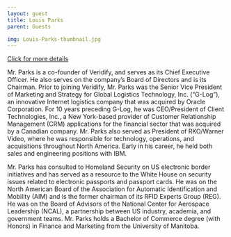```yaml
---
layout: guest
title: Louis Parks
parent: Guests

img: Louis-Parks-thumbnail.jpg
---
```




<div class="badge-base LI-profile-badge" data-locale="en_US" data-size="medium" data-theme="light" data-type="VERTICAL" data-vanity="lmparks" data-version="v1"><a class="badge-base__link LI-simple-link" href="https://www.linkedin.com/in/lmparks?trk=profile-badge">Click for more details</a></div>


Mr. Parks is a co-founder of Veridify, and serves as its Chief Executive Officer. He also serves on the company’s Board of Directors and is its Chairman. Prior to joining Veridify, Mr. Parks was the Senior Vice President of Marketing and Strategy for Global Logistics Technology, Inc. (“G-Log”), an innovative Internet logistics company that was acquired by Oracle Corporation. For 10 years preceding G-Log, he was CEO/President of Client Technologies, Inc., a New York-based provider of Customer Relationship Management (CRM) applications for the financial sector that was acquired by a Canadian company. Mr. Parks also served as President of RKO/Warner Video, where he was responsible for technology, operations, and acquisitions throughout North America. Early in his career, he held both sales and engineering positions with IBM.

Mr. Parks has consulted to Homeland Security on US electronic border initiatives and has served as a resource to the White House on security issues related to electronic passports and passport cards. He was on the North American Board of the Association for Automatic Identification and Mobility (AIM) and is the former chairman of its RFID Experts Group (REG). He was on the Board of Advisors of the National Center for Aerospace Leadership (NCAL), a partnership between US industry, academia, and government teams. Mr. Parks holds a Bachelor of Commerce degree (with Honors) in Finance and Marketing from the University of Manitoba.

